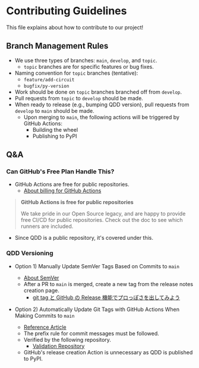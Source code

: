 # Contributing Guidelines

This file explains about how to contribute to our project!

## Branch Management Rules

- We use three types of branches: `main`, `develop`, and `topic`.
  - `topic` branches are for specific features or bug fixes.
- Naming convention for `topic` branches (tentative):
  - `feature/add-circuit`
  - `bugfix/py-version`
- Work should be done on `topic` branches branched off from `develop`.
- Pull requests from `topic` to `develop` should be made.
- When ready to release (e.g., bumping QDD version), pull requests from `develop` to `main` should be made.
  - Upon merging to `main`, the following actions will be triggered by GitHub Actions:
    - Building the wheel
    - Publishing to PyPI

## Q&A

### Can GitHub's Free Plan Handle This?

- GitHub Actions are free for public repositories.
  - [About billing for GitHub Actions](https://docs.github.com/en/billing/managing-billing-for-github-actions/about-billing-for-github-actions)

> **GitHub Actions is free for public repositories**
>
> We take pride in our Open Source legacy, and are happy to provide free CI/CD for public repositories. Check out the doc to see which runners are included.
>
- Since QDD is a public repository, it's covered under this.

### QDD Versioning

- Option 1) Manually Update SemVer Tags Based on Commits to `main`
  - [About SemVer](https://qiita.com/usamik26/items/c8911219b610101e69a9)
  - After a PR to `main` is merged, create a new tag from the release notes creation page.
    - [git tag と GitHub の Release 機能でプロっぽさを出してみよう](https://qiita.com/tommy_aka_jps/items/5b39e4b27364c759aa53#%E3%81%A1%E3%81%AA%E3%81%BF%E3%81%AB)

- Option 2) Automatically Update Git Tags with GitHub Actions When Making Commits to `main`
  - [Reference Article](https://dev.classmethod.jp/articles/howto-use-github-tag/)
  - The prefix rule for commit messages must be followed.
  - Verified by the following repository.
    - [Validation Repository](https://github.com/NT-marlowe/branch-management-test/tree/main)
  - GitHub's release creation Action is unnecessary as QDD is published to PyPI.
